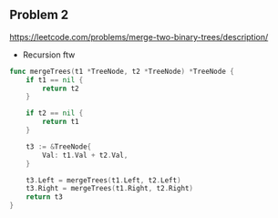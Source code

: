 ## Problem 2

https://leetcode.com/problems/merge-two-binary-trees/description/

- Recursion ftw

```go
func mergeTrees(t1 *TreeNode, t2 *TreeNode) *TreeNode {
	if t1 == nil {
		return t2
	}

	if t2 == nil {
		return t1
	}

	t3 := &TreeNode{
		Val: t1.Val + t2.Val,
	}

	t3.Left = mergeTrees(t1.Left, t2.Left)
	t3.Right = mergeTrees(t1.Right, t2.Right)
	return t3
}
```
